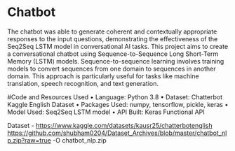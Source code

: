 # Chatbot

The chatbot was able to generate coherent and contextually appropriate responses to the input questions, demonstrating the effectiveness of the Seq2Seq LSTM model in conversational AI tasks.
This project aims to create a conversational chatbot using Sequence-to-Sequence Long Short-Term Memory (LSTM) models. Sequence-to-sequence learning involves training models to convert sequences from one domain to sequences in another domain. This approach is particularly useful for tasks like machine translation, speech recognition, and text generation.


#Code and Resources Used
•	Language: Python 3.8
•	Dataset: Chatterbot Kaggle English Dataset
•	Packages Used: numpy, tensorflow, pickle, keras
•	Model Used: Seq2Seq LSTM model
•	API Built: Keras Functional API

Dataset - https://www.kaggle.com/datasets/kausr25/chatterbotenglish
https://github.com/shubham0204/Dataset_Archives/blob/master/chatbot_nlp.zip?raw=true -O chatbot_nlp.zip 
